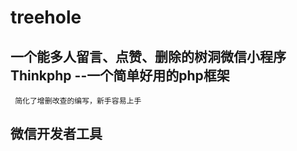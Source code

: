 # treehole
一个能多人留言、点赞、删除的树洞微信小程序
  Thinkphp  --一个简单好用的php框架
  ---------------------------
     简化了增删改查的编写，新手容易上手
  微信开发者工具
  -------
  
